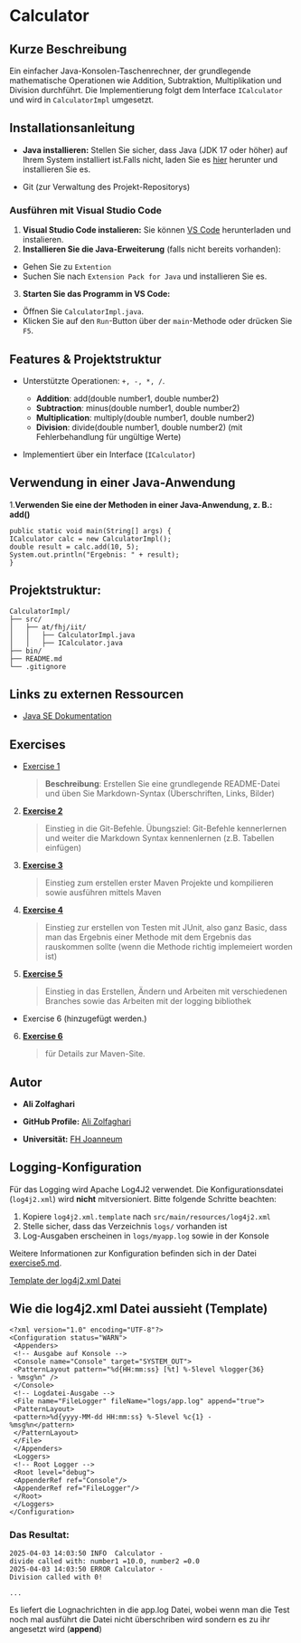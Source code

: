 # Calculator
## Kurze Beschreibung
Ein einfacher Java-Konsolen-Taschenrechner, der grundlegende mathematische Operationen wie Addition, Subtraktion, Multiplikation und Division durchführt. Die Implementierung folgt dem Interface `ICalculator` und wird in ` CalculatorImpl ` umgesetzt.

## Installationsanleitung
   + **Java installieren:** Stellen Sie sicher, dass Java (JDK 17 oder höher) auf Ihrem System installiert ist.Falls nicht, laden Sie es [hier](https://www.oracle.com/java/technologies/downloads/#java17?er=221886) herunter und installieren Sie es.
   
   + Git (zur Verwaltung des Projekt-Repositorys)
   
 ### Ausführen mit Visual Studio Code
   1.  **Visual Studio Code instalieren:** Sie können [VS Code](https://code.visualstudio.com/) herunterladen und instalieren. 
   2.  **Installieren Sie die Java-Erweiterung** (falls nicht bereits vorhanden):
   - Gehen Sie zu `Extention`
   - Suchen Sie nach `Extension Pack for Java` und installieren Sie es.
   
  3. **Starten Sie das Programm in VS Code:**
 - Öffnen Sie `CalculatorImpl.java`.
 - Klicken Sie auf den `Run`-Button über der `main`-Methode oder drücken Sie `F5`.



## Features & Projektstruktur

   - Unterstützte Operationen: `+, -, *, /`.
     - **Addition**: add(double number1, double number2)
     - **Subtraction**: minus(double number1, double number2)
     - **Multiplication**: multiply(double number1, double number2)
     - **Division**: divide(double number1, double number2) (mit Fehlerbehandlung für ungültige Werte)

   - Implementiert über ein Interface (`ICalculator`)
  
## Verwendung in einer Java-Anwendung
1.**Verwenden Sie eine der Methoden in einer Java-Anwendung, z. B.: add()**
```
public static void main(String[] args) {
ICalculator calc = new CalculatorImpl();
double result = calc.add(10, 5);
System.out.println("Ergebnis: " + result);
}
```
   
## Projektstruktur:
```
CalculatorImpl/
├── src/ 
│   ├── at/fhj/iit/ 
│   │   ├── CalculatorImpl.java 
│   │   ├── ICalculator.java 
├── bin/ 
├── README.md 
└── .gitignore
```
## Links zu externen Ressourcen
- [Java SE Dokumentation](https://docs.oracle.com/en/java/javase/17/)


## Exercises

- [Exercise 1](exercise1.md)
  
  >**Beschreibung**: Erstellen Sie eine grundlegende README-Datei und üben Sie
  Markdown-Syntax (Überschriften, Links, Bilder)

2. [**Exercise 2**](exercise2.md)

      >Einstieg in die Git-Befehle. Übungsziel: Git-Befehle kennerlernen und weiter die Markdown Syntax kennenlernen (z.B. Tabellen einfügen)

3. [**Exercise 3**](exercise3.md)

      >Einstieg zum erstellen erster Maven Projekte und kompilieren sowie ausführen mittels Maven

4. [**Exercise 4**](exercise4.md)
      >Einstieg zur erstellen von Testen mit JUnit, also  ganz Basic, dass man das Ergebnis einer Methode mit dem Ergebnis das rauskommen sollte (wenn die Methode richtig implemeiert worden ist)

 5. [**Exercise 5**](exercise5.md)
      >Einstieg in das Erstellen, Ändern und Arbeiten mit verschiedenen Branches sowie das Arbeiten mit der logging bibliothek
- Exercise 6 (hinzugefügt werden.)
6. [**Exercise 6**](exercise6.md)
    >für Details zur Maven-Site.
## Autor
- **Ali Zolfaghari**
 
- **GitHub Profile:** [Ali Zolfaghari](https://github.com/Ali-Zolfaghari70)
- **Universität:** [FH Joanneum](https://www.fh-joanneum.at/)


## Logging-Konfiguration

Für das Logging wird Apache Log4J2 verwendet. Die Konfigurationsdatei (`log4j2.xml`) wird **nicht** mitversioniert. Bitte folgende Schritte beachten:

1. Kopiere `log4j2.xml.template` nach `src/main/resources/log4j2.xml`
2. Stelle sicher, dass das Verzeichnis `logs/` vorhanden ist
3. Log-Ausgaben erscheinen in `logs/myapp.log` sowie in der Konsole

Weitere Informationen zur Konfiguration befinden sich in der Datei [exercise5.md](./exercise5.md).



[Template der log4j2.xml Datei](src/main/resources/log4j2.xml.template)
     

## Wie die log4j2.xml Datei aussieht (Template)



```
<?xml version="1.0" encoding="UTF-8"?>
<Configuration status="WARN">
 <Appenders>
 <!-- Ausgabe auf Konsole -->
 <Console name="Console" target="SYSTEM_OUT">
 <PatternLayout pattern="%d{HH:mm:ss} [%t] %-5level %logger{36}
- %msg%n" />
 </Console>
 <!-- Logdatei-Ausgabe -->
 <File name="FileLogger" fileName="logs/app.log" append="true">
 <PatternLayout>
 <pattern>%d{yyyy-MM-dd HH:mm:ss} %-5level %c{1} -
%msg%n</pattern>
 </PatternLayout>
 </File>
 </Appenders>
 <Loggers>
 <!-- Root Logger -->
 <Root level="debug">
 <AppenderRef ref="Console"/>
 <AppenderRef ref="FileLogger"/>
 </Root>
 </Loggers>
</Configuration>
```

<h3>Das Resultat:</h3>

```
2025-04-03 14:03:50 INFO  Calculator -
divide called with: number1 =10.0, number2 =0.0
2025-04-03 14:03:50 ERROR Calculator -
Division called with 0!

...
```
Es liefert die Lognachrichten in die app.log Datei, wobei wenn man die Test noch mal ausführt die Datei nicht überschriben wird sondern es zu ihr angesetzt wird (**append**)